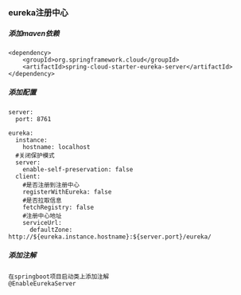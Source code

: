 ### eureka注册中心

##### 添加maven依赖

    <dependency>
        <groupId>org.springframework.cloud</groupId>
        <artifactId>spring-cloud-starter-eureka-server</artifactId>
    </dependency>
    
##### 添加配置

    server:
      port: 8761
    
    eureka:
      instance:
        hostname: localhost
      #关闭保护模式
      server:
        enable-self-preservation: false
      client:
        #是否注册到注册中心
        registerWithEureka: false
        #是否拉取信息
        fetchRegistry: false
        #注册中心地址
        serviceUrl:
          defaultZone: http://${eureka.instance.hostname}:${server.port}/eureka/
          
##### 添加注解
    
    在springboot项目启动类上添加注解
    @EnableEurekaServer